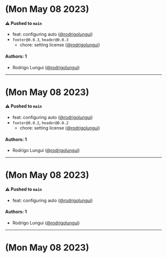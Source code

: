 # (Mon May 08 2023)

#### ⚠️ Pushed to `main`

- feat: configuring auto ([@rodrigolungui](https://github.com/rodrigolungui))
- `footer@0.0.3`, `header@0.0.3`
  - chore: setting license ([@rodrigolungui](https://github.com/rodrigolungui))

#### Authors: 1

- Rodrigo Lungui ([@rodrigolungui](https://github.com/rodrigolungui))

---

# (Mon May 08 2023)

#### ⚠️ Pushed to `main`

- feat: configuring auto ([@rodrigolungui](https://github.com/rodrigolungui))
- `footer@0.0.2`, `header@0.0.2`
  - chore: setting license ([@rodrigolungui](https://github.com/rodrigolungui))

#### Authors: 1

- Rodrigo Lungui ([@rodrigolungui](https://github.com/rodrigolungui))

---

# (Mon May 08 2023)

#### ⚠️ Pushed to `main`

- feat: configuring auto ([@rodrigolungui](https://github.com/rodrigolungui))

#### Authors: 1

- Rodrigo Lungui ([@rodrigolungui](https://github.com/rodrigolungui))

---

# (Mon May 08 2023)


